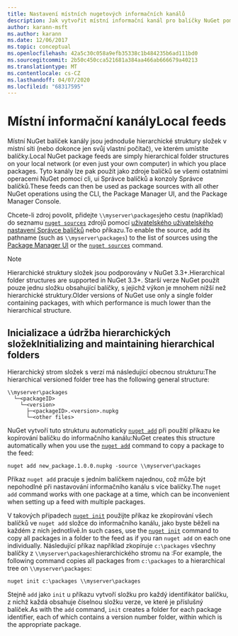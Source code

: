 ```yaml
---
title: Nastavení místních nugetových informačních kanálů
description: Jak vytvořit místní informační kanál pro balíčky NuGet pomocí složek v místní síti
author: karann-msft
ms.author: karann
ms.date: 12/06/2017
ms.topic: conceptual
ms.openlocfilehash: 42a5c30c058a9efb35338c1b484235b6ad111bd0
ms.sourcegitcommit: 2b50c450cca521681a384aa466ab666679a40213
ms.translationtype: MT
ms.contentlocale: cs-CZ
ms.lasthandoff: 04/07/2020
ms.locfileid: "68317595"
---
```

# <a name="local-feeds"></a><span data-ttu-id="afc33-103">Místní informační kanály</span><span class="sxs-lookup"><span data-stu-id="afc33-103">Local feeds</span></span>

<span data-ttu-id="afc33-104">Místní NuGet balíček kanály jsou jednoduše hierarchické struktury složek v místní síti (nebo dokonce jen svůj vlastní počítač), ve kterém umístíte balíčky.</span><span class="sxs-lookup"><span data-stu-id="afc33-104">Local NuGet package feeds are simply hierarchical folder structures on your local network (or even just your own computer) in which you place packages.</span></span> <span data-ttu-id="afc33-105">Tyto kanály lze pak použít jako zdroje balíčků se všemi ostatními operacemi NuGet pomocí cli, ui Správce balíčků a konzoly Správce balíčků.</span><span class="sxs-lookup"><span data-stu-id="afc33-105">These feeds can then be used as package sources with all other NuGet operations using the CLI, the Package Manager UI, and the Package Manager Console.</span></span>

<span data-ttu-id="afc33-106">Chcete-li zdroj povolit, přidejte `\\myserver\packages`jeho cestu (například) do seznamu [`nuget sources`](../reference/cli-reference/cli-ref-sources.md) zdrojů pomocí [uživatelského uživatelského nastavení Správce balíčků](../consume-packages/install-use-packages-visual-studio.md#package-sources) nebo příkazu.</span><span class="sxs-lookup"><span data-stu-id="afc33-106">To enable the source, add its pathname (such as `\\myserver\packages`) to the list of sources using the [Package Manager UI](../consume-packages/install-use-packages-visual-studio.md#package-sources) or the [`nuget sources`](../reference/cli-reference/cli-ref-sources.md) command.</span></span>

> [!Note]
> <span data-ttu-id="afc33-107">Hierarchické struktury složek jsou podporovány v NuGet 3.3+.</span><span class="sxs-lookup"><span data-stu-id="afc33-107">Hierarchical folder structures are supported in NuGet 3.3+.</span></span> <span data-ttu-id="afc33-108">Starší verze NuGet použít pouze jednu složku obsahující balíčky, s jejichž výkon je mnohem nižší než hierarchické struktury.</span><span class="sxs-lookup"><span data-stu-id="afc33-108">Older versions of NuGet use only a single folder containing packages, with which performance is much lower than the hierarchical structure.</span></span>

## <a name="initializing-and-maintaining-hierarchical-folders"></a><span data-ttu-id="afc33-109">Inicializace a údržba hierarchických složek</span><span class="sxs-lookup"><span data-stu-id="afc33-109">Initializing and maintaining hierarchical folders</span></span>

<span data-ttu-id="afc33-110">Hierarchický strom složek s verzí má následující obecnou strukturu:</span><span class="sxs-lookup"><span data-stu-id="afc33-110">The hierarchical versioned folder tree has the following general structure:</span></span>

    \\myserver\packages
      └─<packageID>
        └─<version>
          ├─<packageID>.<version>.nupkg
          └─<other files>

<span data-ttu-id="afc33-111">NuGet vytvoří tuto strukturu automaticky [`nuget add`](../reference/cli-reference/cli-ref-add.md) při použití příkazu ke kopírování balíčku do informačního kanálu:</span><span class="sxs-lookup"><span data-stu-id="afc33-111">NuGet creates this structure automatically when you use the [`nuget add`](../reference/cli-reference/cli-ref-add.md) command to copy a package to the feed:</span></span>

```cli
nuget add new_package.1.0.0.nupkg -source \\myserver\packages
```

<span data-ttu-id="afc33-112">Příkaz `nuget add` pracuje s jedním balíčkem najednou, což může být nepohodlné při nastavování informačního kanálu s více balíčky.</span><span class="sxs-lookup"><span data-stu-id="afc33-112">The `nuget add` command works with one package at a time, which can be inconvenient when setting up a feed with multiple packages.</span></span>

<span data-ttu-id="afc33-113">V takových případech [`nuget init`](../reference/cli-reference/cli-ref-init.md) použijte příkaz ke zkopírování všech balíčků ve `nuget add` složce do informačního kanálu, jako byste běželi na každém z nich jednotlivě.</span><span class="sxs-lookup"><span data-stu-id="afc33-113">In such cases, use the [`nuget init`](../reference/cli-reference/cli-ref-init.md) command to copy all packages in a folder to the feed as if you ran `nuget add` on each one individually.</span></span> <span data-ttu-id="afc33-114">Následující příkaz například zkopíruje `c:\packages` všechny balíčky z `\\myserver\packages`hierarchického stromu na :</span><span class="sxs-lookup"><span data-stu-id="afc33-114">For example, the following command copies all packages from `c:\packages` to a hierarchical tree on `\\myserver\packages`:</span></span>

```cli
nuget init c:\packages \\myserver\packages
```

<span data-ttu-id="afc33-115">Stejně `add` jako `init` u příkazu vytvoří složku pro každý identifikátor balíčku, z nichž každá obsahuje číselnou složku verze, ve které je příslušný balíček.</span><span class="sxs-lookup"><span data-stu-id="afc33-115">As with the `add` command, `init` creates a folder for each package identifier, each of which contains a version number folder, within which is the appropriate package.</span></span>
